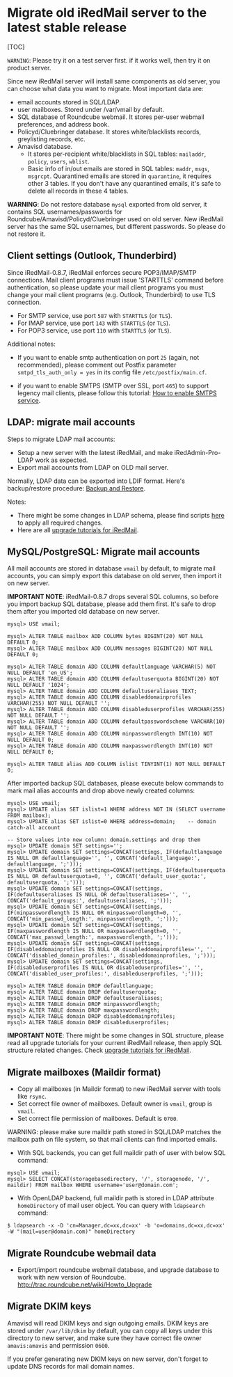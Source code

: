 # Migrate old iRedMail server to the latest stable release

[TOC]

`WARNING`: Please try it on a test server first. if it works well, then try it on product server.

Since new iRedMail server will install same components as old server, you can choose what data you want to migrate. Most important data are:

* email accounts stored in SQL/LDAP.
* user mailboxes. Stored under /var/vmail by default.
* SQL database of Roundcube webmail. It stores per-user webmail preferences, and address book.
* Policyd/Cluebringer database. It stores white/blacklists records, greylisting records, etc.
* Amavisd database.
    * It stores per-recipient white/blacklists in SQL tables: `mailaddr`, `policy`, `users`, `wblist`.
    * Basic info of in/out emails are stored in SQL tables: `maddr`, `msgs`, `msgrcpt`. Quarantined emails are stored in `quarantine`, it requires other 3 tables. If you don't have any quarantined emails, it's safe to delete all records in these 4 tables.

__WARNING__: Do not restore database `mysql` exported from old server, it contains SQL usernames/passwords for Roundcube/Amavisd/Policyd/Cluebringer used on old server. New iRedMail server has the same SQL usernames, but different passwords. So please do not restore it.

## Client settings (Outlook, Thunderbird)

Since iRedMail-0.8.7, iRedMail enforces secure POP3/IMAP/SMTP connections.
Mail client programs must issue 'STARTTLS' command before authentication,
so please update your mail client programs you must change your mail client
programs (e.g. Outlook, Thunderbird) to use TLS connection.

* For SMTP service, use port `587` with `STARTTLS` (or `TLS`).
* For IMAP service, use port `143` with `STARTTLS` (or `TLS`).
* For POP3 service, use port `110` with `STARTTLS` (or `TLS`).

Additional notes:

* If you want to enable smtp authentication on port `25` (again, not
recommended), please comment out Postfix parameter `smtpd_tls_auth_only = yes`
in its config file `/etc/postfix/main.cf`.

* if you want to enable SMTPS (SMTP over SSL, port `465`) to support legency
mail clients, please follow this tutorial: [How to enable SMTPS service](./enable.smtps.html).

## LDAP: migrate mail accounts

Steps to migrate LDAP mail accounts:

* Setup a new server with the latest iRedMail, and make iRedAdmin-Pro-LDAP work as expected.
* Export mail accounts from LDAP on OLD mail server.

Normally, LDAP data can be exported into LDIF format. Here's backup/restore procedure: [Backup and Restore](./backup.restore.html).

Notes:

* There might be some changes in LDAP schema, please find scripts [here](https://bitbucket.org/zhb/iredmail/src/default/extra/update/) to apply all required changes.
* Here are all [upgrade tutorials for iRedMail](http://www.iredmail.org/docs/iredmail.releases.html).

## MySQL/PostgreSQL: Migrate mail accounts

All mail accounts are stored in database `vmail` by default, to migrate mail
accounts, you can simply export this database on old server, then import it
on new server.

__IMPORTANT NOTE__: iRedMail-0.8.7 drops several SQL columns, so before you
import backup SQL database, please add them first. It's safe to drop them
after you imported old database on new server.

```mysql
mysql> USE vmail;

mysql> ALTER TABLE mailbox ADD COLUMN bytes BIGINT(20) NOT NULL DEFAULT 0;
mysql> ALTER TABLE mailbox ADD COLUMN messages BIGINT(20) NOT NULL DEFAULT 0;

mysql> ALTER TABLE domain ADD COLUMN defaultlanguage VARCHAR(5) NOT NULL DEFAULT 'en_US';
mysql> ALTER TABLE domain ADD COLUMN defaultuserquota BIGINT(20) NOT NULL DEFAULT '1024';
mysql> ALTER TABLE domain ADD COLUMN defaultuseraliases TEXT;
mysql> ALTER TABLE domain ADD COLUMN disableddomainprofiles VARCHAR(255) NOT NULL DEFAULT '';
mysql> ALTER TABLE domain ADD COLUMN disableduserprofiles VARCHAR(255) NOT NULL DEFAULT '';
mysql> ALTER TABLE domain ADD COLUMN defaultpasswordscheme VARCHAR(10) NOT NULL DEFAULT '';
mysql> ALTER TABLE domain ADD COLUMN minpasswordlength INT(10) NOT NULL DEFAULT 0;
mysql> ALTER TABLE domain ADD COLUMN maxpasswordlength INT(10) NOT NULL DEFAULT 0;

mysql> ALTER TABLE alias ADD COLUMN islist TINYINT(1) NOT NULL DEFAULT 0;
```

After imported backup SQL databases, please execute below commands to mark
mail alias accounts and drop above newly created columns:

```mysql
mysql> USE vmail;
mysql> UPDATE alias SET islist=1 WHERE address NOT IN (SELECT username FROM mailbox);
mysql> UPDATE alias SET islist=0 WHERE address=domain;    -- domain catch-all account

-- Store values into new column: domain.settings and drop them
mysql> UPDATE domain SET settings='';
mysql> UPDATE domain SET settings=CONCAT(settings, IF(defaultlanguage IS NULL OR defaultlanguage='', '', CONCAT('default_language:', defaultlanguage, ';')));
mysql> UPDATE domain SET settings=CONCAT(settings, IF(defaultuserquota IS NULL OR defaultuserquota=0, '', CONCAT('default_user_quota:', defaultuserquota, ';')));
mysql> UPDATE domain SET settings=CONCAT(settings, IF(defaultuseraliases IS NULL OR defaultuseraliases='', '', CONCAT('default_groups:', defaultuseraliases, ';')));
mysql> UPDATE domain SET settings=CONCAT(settings, IF(minpasswordlength IS NULL OR minpasswordlength=0, '', CONCAT('min_passwd_length:', minpasswordlength, ';')));
mysql> UPDATE domain SET settings=CONCAT(settings, IF(maxpasswordlength IS NULL OR maxpasswordlength=0, '', CONCAT('max_passwd_length:', maxpasswordlength, ';')));
mysql> UPDATE domain SET settings=CONCAT(settings, IF(disableddomainprofiles IS NULL OR disableddomainprofiles='', '', CONCAT('disabled_domain_profiles:', disableddomainprofiles, ';')));
mysql> UPDATE domain SET settings=CONCAT(settings, IF(disableduserprofiles IS NULL OR disableduserprofiles='', '', CONCAT('disabled_user_profiles:', disableduserprofiles, ';')));

mysql> ALTER TABLE domain DROP defaultlanguage;
mysql> ALTER TABLE domain DROP defaultuserquota;
mysql> ALTER TABLE domain DROP defaultuseraliases;
mysql> ALTER TABLE domain DROP minpasswordlength;
mysql> ALTER TABLE domain DROP maxpasswordlength;
mysql> ALTER TABLE domain DROP disableddomainprofiles;
mysql> ALTER TABLE domain DROP disableduserprofiles;
```

__IMPORTANT NOTE__: There might be some changes in SQL structure, please read
all upgrade tutorials for your current iRedMail release, then apply SQL
structure related changes. Check [upgrade tutorials for iRedMail](./iredmail.releases.html).

## Migrate mailboxes (Maildir format)

* Copy all mailboxes (in Maildir format) to new iRedMail server with tools like `rsync`.
* Set correct file owner of mailboxes. Default owner is `vmail`, group is `vmail`.
* Set correct file permission of mailboxes. Default is `0700`.

WARNING: please make sure maildir path stored in SQL/LDAP matches the mailbox
path on file system, so that mail clients can find imported emails.

* With SQL backends, you can get full maildir path of user with below SQL command:

```
mysql> USE vmail;
mysql> SELECT CONCAT(storagebasedirectory, '/', storagenode, '/', maildir) FROM mailbox WHERE username='user@domain.com';
```

* With OpenLDAP backend, full maildir path is stored in LDAP attribute
  `homeDirectory` of mail user object. You can query with `ldapsearch` command:

```
$ ldapsearch -x -D 'cn=Manager,dc=xx,dc=xx' -b 'o=domains,dc=xx,dc=xx' -W "(mail=user@domain.com)" homeDirectory
```

## Migrate Roundcube webmail data

* Export/import roundcube webmail database, and upgrade database to work with new version of Roundcube.
<http://trac.roundcube.net/wiki/Howto_Upgrade>

## Migrate DKIM keys

Amavisd will read DKIM keys and sign outgoing emails. DKIM keys are stored
under `/var/lib/dkim` by default, you can copy all keys under this directory to
new server, and make sure they have correct file owner `amavis:amavis` and
permission `0600`.

If you prefer generating new DKIM keys on new server, don't forget to update
DNS records for mail domain names.
